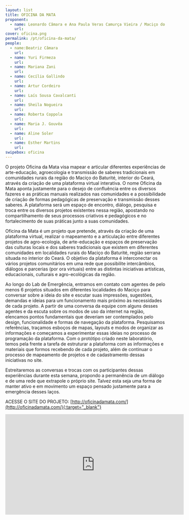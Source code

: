 ```yaml
---
layout: list
title: OFICINA DA MATA
proponent:
  - name: Leonardo Câmara e Ana Paula Veras Camurça Vieira / Maciço do Baturité, CE
    url: 
cover: oficina.png
permalink: /pt/oficina-da-mata/
people:
  - name:Beatriz Câmara
    url: 
  - name: Yuri Firmeza
    url: 
  - name: Mariana Zani
    url: 
  - name: Cecília Gallindo
    url: 
  - name: Artur Cordeiro
    url: 
  - name: Laís Sousa Cavalcanti
    url: 
  - name: Sheila Nogueira
    url: 
  - name: Roberta Coppola
    url: 
  - name: Maria J. Gouvêa
    url: 
  - name: Aline Soler
    url: 
  - name: Esther Martins
    url: 
swipebox: oficina
---
```


O projeto Oficina da Mata visa mapear e articular diferentes experiências de arte-educação, agroecologia e transmissão de saberes tradicionais em comunidades rurais da região do Maciço do Baturité, interior do Ceará, através da criação de uma plataforma virtual interativa. O nome Oficina da Mata aponta justamente para o desejo de confluência entre os diversos fazeres e as práticas manuais realizados nas comunidades e a possibilidade de criação de formas pedagógicas de preservação e transmissão desses saberes. A plataforma será um espaço de encontro, diálogo, pesquisa e troca entre os diversos projetos existentes nessa região, apostando no compartilhamento de seus processos criativos e pedagógicos e no fortalecimento de suas práticas junto a suas comunidades.

Oficina da Mata é um projeto que pretende, através da criação de uma plataforma virtual, realizar o mapeamento e a articulação entre diferentes projetos de agro-ecologia, de arte-educação e espaços de preservação das culturas locais e dos saberes tradicionais que existem em diferentes comunidades em localidades rurais do Maciço do Baturité, região serrana
situada no interior do Ceará. O objetivo da plataforma é interconectar os vários projetos comunitários em uma rede que possibilite intercâmbios, diálogos e parcerias (por ora virtuais) entre as distintas iniciativas artísticas, educacionais, culturais e agro-ecológicas da região.

Ao longo do Lab de Emergência, entramos em contato com agentes de pelo menos 6 projetos situados em diferentes localidades do Maciço para conversar sobre a ideia do site e escutar suas impressões, sugestões, demandas e ideias para um funcionamento mais próximo às necessidades de cada projeto. A partir de uma conversa da equipe com alguns desses agentes e da escuta sobre os modos de uso da internet na região, elencamos pontos fundamentais que deveriam ser contemplados pelo design, funcionalidade e formas de navegação da plataforma.
Pesquisamos referências, traçamos esboços de mapas, layouts e modos de organizar as informações e começamos a experimentar essas ideias no processo de programação da plataforma.
Com o protótipo criado neste laboratório, temos pela frente a tarefa de estruturar a plataforma com as informações e materiais que formos recebendo de cada projeto, além de continuar o processo de mapeamento de projetos e de cadastramento dessas iniciativas no site.

Estreitaremos as conversas e trocas com os participantes dessas experiências durante esta semana, propondo a permanência de um diálogo e de uma rede que extrapole o próprio site. Talvez esta seja uma forma de manter ativo e em movimento um espaço pensado justamente para a emergência desses laços.

ACESSE O SITE DO PROJETO: [http://oficinadamata.com/](http://oficinadamata.com/){:target="_blank"}

<iframe width="560" height="315" src="https://youtu.be/B36llDlTVt0" frameborder="0" allow="accelerometer; autoplay; encrypted-media; gyroscope; picture-in-picture" allowfullscreen></iframe>